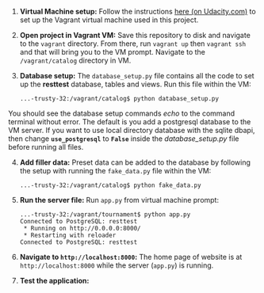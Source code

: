 1. **Virtual Machine setup:** 
Follow the instructions [here (on Udacity.com)](https://www.udacity.com/wiki/ud088/vagrant)
to set up the Vagrant virtual machine used in this project.

2. **Open project in Vagrant VM:**
Save this repository to disk and navigate to the `vagrant` directory.
From there, run `vagrant up` then `vagrant ssh` and that will bring you to the
VM prompt. Navigate to the `/vagrant/catalog` directory in VM.

3. **Database setup:** 
The `database_setup.py` file contains all the code to set up the **resttest** 
database, tables and views. Run this file within the VM:
    ```ssh
    ...-trusty-32:/vagrant/catalog$ python database_setup.py
    ``` 
You should see the database setup commands *echo* to the command terminal without
error. The default is you add a postgresql database to the VM server. If you want
to use local directory database with the sqlite dbapi, then change **`use_postgresql`**
to **`False`** inside the *database_setup.py* file before running all files.

4. **Add filler data:**
Preset data can be added to the database by following the setup with running
the `fake_data.py` file within the VM:
    ```ssh
    ...-trusty-32:/vagrant/catalog$ python fake_data.py
    ``` 
    
3. **Run the server file:** 
Run `app.py` from virtual machine prompt:

    ```ssh
    ...-trusty-32:/vagrant/tournament$ python app.py
    Connected to PostgreSQL: resttest
     * Running on http://0.0.0.0:8000/
     * Restarting with reloader
    Connected to PostgreSQL: resttest
    ```

6. **Navigate to `http://localhost:8000`:**
The home page of website is at `http://localhost:8000` while the server (`app.py`) 
is running.

7. **Test the application:**



